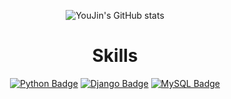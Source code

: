 <div align=center>
  
![YouJin's GitHub stats](https://github-readme-stats.vercel.app/api?username=dbwls314&show_icons=true&theme=material-palenight)


# Skills
[![Python Badge](https://img.shields.io/badge/-Python-grey?style=plastic&logo=python&logoColor=white)](https://www.python.org/) 
[![Django Badge](https://img.shields.io/badge/-Django-%23092E20?style=plastic&logo=django)](https://docs.djangoproject.com/en/4.0/) 
[![MySQL Badge](https://img.shields.io/badge/-MySQL-%234479A1?style=plastic&logo=mysql&logoColor=white)](https://www.mysql.com/)
